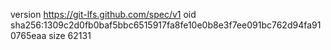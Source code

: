 version https://git-lfs.github.com/spec/v1
oid sha256:1309c2d0fb0baf5bbc6515917fa8fe10e0b8e3f7ee091bc762d94fa910765eaa
size 62131
